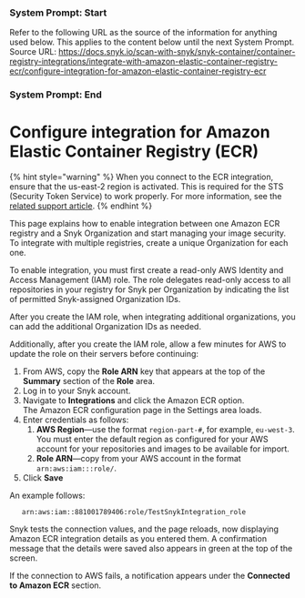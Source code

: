 ### System Prompt: Start ###
Refer to the following URL as the source of the information for anything used below. This applies to the content below until the next System Prompt.
Source URL: https://docs.snyk.io/scan-with-snyk/snyk-container/container-registry-integrations/integrate-with-amazon-elastic-container-registry-ecr/configure-integration-for-amazon-elastic-container-registry-ecr
### System Prompt: End ###

# Configure integration for Amazon Elastic Container Registry (ECR)

{% hint style="warning" %}
When you connect to the ECR integration, ensure that the us-east-2 region is activated. This is required for the STS (Security Token Service) to work properly. For more information, see the [related support article](https://support.snyk.io/s/article/Connecting-to-ECR-Integration-gives-error-Could-not-connect-to-ECR-Please-ensure-your-credentials-are-correctly-configured).
{% endhint %}

This page explains how to enable integration between one Amazon ECR registry and a Snyk Organization and start managing your image security. To integrate with multiple registries, create a unique Organization for each one.

To enable integration, you must first create a read-only AWS Identity and Access Management (IAM) role. The role delegates read-only access to all repositories in your registry for Snyk per Organization by indicating the list of permitted Snyk-assigned Organization IDs.

After you create the IAM role, when integrating additional organizations, you can add the additional Organization IDs as needed.

Additionally, after you create the IAM role, allow a few minutes for AWS to update the role on their servers before continuing:

1. From AWS, copy the **Role ARN** key that appears at the top of the **Summary** section of the **Role** area.
2. Log in to your Snyk account.
3. Navigate to **Integrations** and click the Amazon ECR option.\
   The Amazon ECR configuration page in the Settings area loads.
4. Enter credentials as follows:
   1. **AWS Region**—use the format `region-part-#`, for example, `eu-west-3`.\
      You must enter the default region as configured for your AWS account for your repositories and images to be available for import.
   2. **Role ARN**—copy from your AWS account in the format `arn:aws:iam:::role/`.
5. Click **Save**

An example follows:

```
   arn:aws:iam::881001789406:role/TestSnykIntegration_role
```

Snyk tests the connection values, and the page reloads, now displaying Amazon ECR integration details as you entered them. A confirmation message that the details were saved also appears in green at the top of the screen.

If the connection to AWS fails, a notification appears under the **Connected to Amazon ECR** section.
